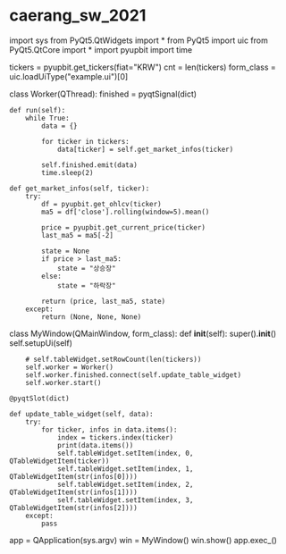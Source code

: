 # caerang_sw_2021

import sys
from PyQt5.QtWidgets import *
from PyQt5 import uic
from PyQt5.QtCore import *
import pyupbit
import time

tickers = pyupbit.get_tickers(fiat="KRW")
cnt = len(tickers)
form_class = uic.loadUiType("example.ui")[0]


class Worker(QThread):
    finished = pyqtSignal(dict)

    def run(self):
        while True:
            data = {}

            for ticker in tickers:
                data[ticker] = self.get_market_infos(ticker)

            self.finished.emit(data)
            time.sleep(2)

    def get_market_infos(self, ticker):
        try:
            df = pyupbit.get_ohlcv(ticker)
            ma5 = df['close'].rolling(window=5).mean()

            price = pyupbit.get_current_price(ticker)
            last_ma5 = ma5[-2]

            state = None
            if price > last_ma5:
                state = "상승장"
            else:
                state = "하락장"

            return (price, last_ma5, state)
        except:
            return (None, None, None)


class MyWindow(QMainWindow, form_class):
    def __init__(self):
        super().__init__()
        self.setupUi(self)

        # self.tableWidget.setRowCount(len(tickers))
        self.worker = Worker()
        self.worker.finished.connect(self.update_table_widget)
        self.worker.start()

    @pyqtSlot(dict)

    def update_table_widget(self, data):
        try:
            for ticker, infos in data.items():
                index = tickers.index(ticker)
                print(data.items())
                self.tableWidget.setItem(index, 0, QTableWidgetItem(ticker))
                self.tableWidget.setItem(index, 1, QTableWidgetItem(str(infos[0])))
                self.tableWidget.setItem(index, 2, QTableWidgetItem(str(infos[1])))
                self.tableWidget.setItem(index, 3, QTableWidgetItem(str(infos[2])))
        except:
            pass


app = QApplication(sys.argv)
win = MyWindow()
win.show()
app.exec_()

